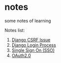 # notes
some notes of learning

Notes list:

   1. [Django CSRF Issue](./article/Django_CSRF_issue.md)
   1. [Django Login Process](./article/Django_Login_Process.md)
   1. [Single Sign On (SSO)](./article/Single_Sign_On(SSO).md)
   1. [OAuth2.0](./article/OAuth2.0.md)